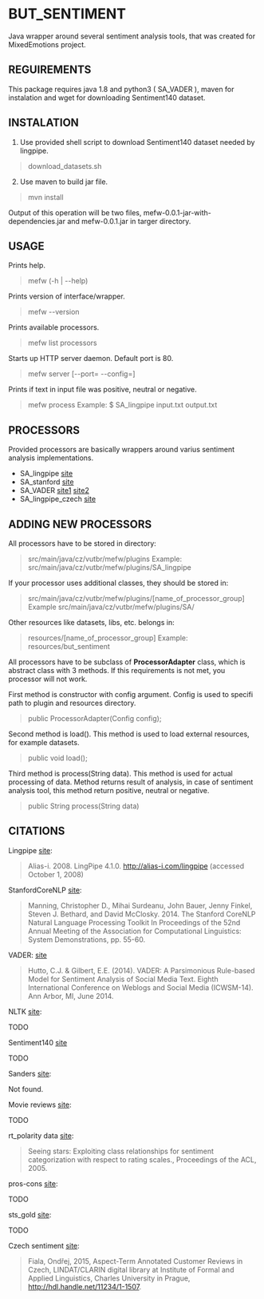 # BUT_SENTIMENT
Java wrapper around several sentiment analysis tools, that was created for MixedEmotions project.

## REGUIREMENTS

This package requires java 1.8 and python3 ( SA_VADER ), maven for instalation and wget for downloading Sentiment140 dataset.

## INSTALATION

1. Use provided shell script to download Sentiment140 dataset needed by lingpipe.
> download_datasets.sh

2. Use maven to build jar file.
> mvn install

Output of this operation will be two files, mefw-0.0.1-jar-with-dependencies.jar and mefw-0.0.1.jar in targer directory.

## USAGE

Prints help.
> mefw (-h | --help)

Prints version of interface/wrapper.
> mefw --version

Prints available processors.
> mefw list processors

Starts up HTTP server daemon. Default port is 80.
> mefw server <ip> [--port=<port> --config=<conf>]

Prints if text in input file was positive, neutral or negative.
> mefw process <processor> <inputfile> <outputfile>
> Example: $ SA_lingpipe input.txt output.txt

## PROCESSORS

Provided processors are basically wrappers around varius sentiment analysis implementations.

* SA_lingpipe [site](http://alias-i.com/lingpipe/index.html)
* SA_stanford [site](http://nlp.stanford.edu/)
* SA_VADER [site1](http://www.nltk.org/) [site2](https://github.com/cjhutto/vaderSentiment)
* SA_lingpipe_czech [site](http://alias-i.com/lingpipe/index.html)

## ADDING NEW PROCESSORS

All processors have to be stored in directory:
> src/main/java/cz/vutbr/mefw/plugins
> Example: src/main/java/cz/vutbr/mefw/plugins/SA_lingpipe

If your processor uses additional classes, they should be stored in:
> src/main/java/cz/vutbr/mefw/plugins/[name_of_processor_group]
> Example src/main/java/cz/vutbr/mefw/plugins/SA/

Other resources like datasets, libs, etc. belongs in:
> resources/[name_of_processor_group]
> Example: resources/but_sentiment



All processors have to be subclass of **ProcessorAdapter** class, which is abstract class with 3 methods.
If this requirements is not met, you processor will not work.

First method is constructor with config argument. Config is used to specifi path to plugin and resources directory.
> public ProcessorAdapter(Config config);

Second method is load(). This method is used to load external resources, for example datasets.
> public void load();

Third method is process(String data). This method is used for actual processing of data. 
Method returns result of analysis, in case of sentiment analysis tool, this method return positive, neutral or negative.
> public String process(String data)

## CITATIONS

Lingpipe [site](http://alias-i.com/lingpipe/index.html):
> Alias-i. 2008. LingPipe 4.1.0. http://alias-i.com/lingpipe (accessed October 1, 2008)

StanfordCoreNLP [site](http://nlp.stanford.edu/):
> Manning, Christopher D., Mihai Surdeanu, John Bauer, Jenny Finkel, Steven J. Bethard, and David McClosky. 2014. The Stanford CoreNLP Natural Language Processing Toolkit In Proceedings of the 52nd Annual Meeting of the Association for Computational Linguistics: System Demonstrations, pp. 55-60.

VADER: [site](https://github.com/cjhutto/vaderSentiment)
> Hutto, C.J. & Gilbert, E.E. (2014). VADER: A Parsimonious Rule-based Model for Sentiment Analysis of Social Media Text. Eighth International Conference on Weblogs and Social Media (ICWSM-14). Ann Arbor, MI, June 2014.

NLTK [site](http://www.nltk.org/):

TODO

Sentiment140 [site](http://help.sentiment140.com/)

TODO

Sanders [site](http://www.sananalytics.com/lab/twitter-sentiment/):

Not found. 

Movie reviews [site](http://www.cs.cornell.edu/people/pabo/movie-review-data):

TODO

rt_polarity data [site](http://www.nltk.org/):
> Seeing stars: Exploiting class relationships for sentiment categorization with respect to rating scales., Proceedings of the ACL, 2005.

pros-cons [site](https://www.cs.uic.edu/~liub/FBS/sentiment-analysis.html#datasets):

TODO

sts_gold [site](http://www.tweenator.com/index.php?page_id=1):

TODO

Czech sentiment [site](https://lindat.mff.cuni.cz/repository/xmlui/handle/11234/1-1507):
> Fiala, Ondřej, 2015, Aspect-Term Annotated Customer Reviews in Czech, LINDAT/CLARIN digital library at Institute of Formal and Applied Linguistics, Charles University in Prague, http://hdl.handle.net/11234/1-1507. 

